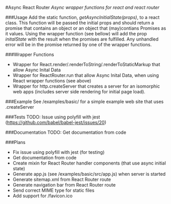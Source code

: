 #Async React Router
*Async wrapper functions for react and react router*

###Usage
Add the static function, *getAsyncInitialState(props)*, to a react class. 
This function will be passed the initial props and should return a promise that contains an object or an object that (may)contians Promises as it values. 
Using the wrapper function (see bellow) will add the prop *initalState* with the result when the promises are fulfilled. 
Any unhandled error will be in the promise returned by one of the wrapper functions.

###Wrapper Functions
* Wrapper for React.render/.renderToString/.renderToStaticMarkup that allow Async Inital Data 
* Wrapper for ReactRouter.run that allow Async Inital Data, when using React wrapper functions (see above)
* Wrapper for http.createServer that creates a server for an isomorphic web apps (includes server side rendering for initial page load).

###Example
See /examples/basic/ for a simple example web site that uses .createServer

###Tests
TODO: Issue using polyfill with jest (https://github.com/babel/babel-jest/issues/20)

###Documentation
TODO: Get documentation from code

###Plans
* Fix issue using polyfill with jest (for testing)
* Get documentation from code
* Create mixin for React Router handler components (that use async initial state)
* Generate app.js (see /examples/basic/src/app.js) when server is started
* Generate sitemap.xml from React Router route
* Generate navigation bar from React Router route
* Send correct MIME type for static files
* Add support for /favicon.ico

